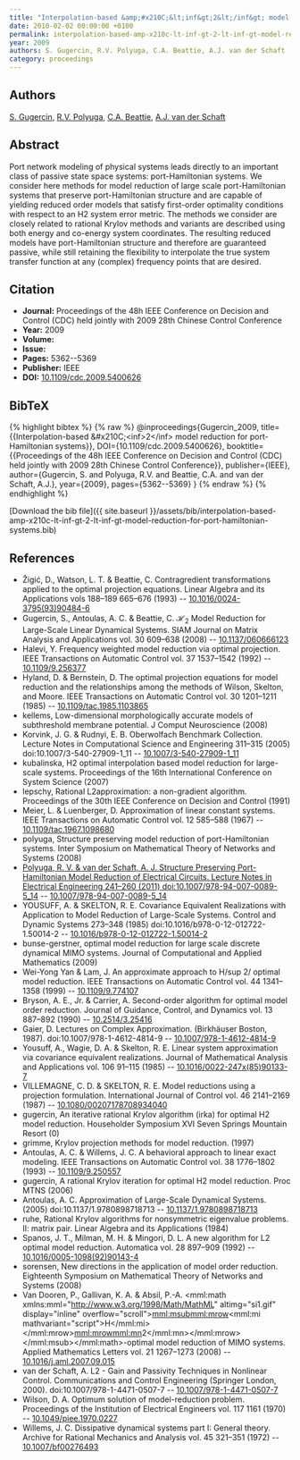 ```yaml
---
title: "Interpolation-based &amp;#x210C;&lt;inf&gt;2&lt;/inf&gt; model reduction for port-Hamiltonian systems"
date: 2010-02-02 00:00:00 +0100
permalink: interpolation-based-amp-x210c-lt-inf-gt-2-lt-inf-gt-model-reduction-for-port-hamiltonian-systems
year: 2009
authors: S. Gugercin, R.V. Polyuga, C.A. Beattie, A.J. van der Schaft
category: proceedings
---
```

 
## Authors
[S. Gugercin](authors/serkan-gugercin), [R.V. Polyuga](authors/rostyslav-v-polyuga), [C.A. Beattie](authors/christopher-beattie), [A.J. van der Schaft](authors/arjan-van-der-schaft)
 
## Abstract
Port network modeling of physical systems leads directly to an important class of passive state space systems: port-Hamiltonian systems. We consider here methods for model reduction of large scale port-Hamiltonian systems that preserve port-Hamiltonian structure and are capable of yielding reduced order models that satisfy first-order optimality conditions with respect to an H2 system error metric. The methods we consider are closely related to rational Krylov methods and variants are described using both energy and co-energy system coordinates. The resulting reduced models have port-Hamiltonian structure and therefore are guaranteed passive, while still retaining the flexibility to interpolate the true system transfer function at any (complex) frequency points that are desired.
 
## Citation
- **Journal:** Proceedings of the 48h IEEE Conference on Decision and Control (CDC) held jointly with 2009 28th Chinese Control Conference
- **Year:** 2009
- **Volume:** 
- **Issue:** 
- **Pages:** 5362--5369
- **Publisher:** IEEE
- **DOI:** [10.1109/cdc.2009.5400626](https://doi.org/10.1109/cdc.2009.5400626)
 
## BibTeX
{% highlight bibtex %}
{% raw %}
@inproceedings{Gugercin_2009,
  title={{Interpolation-based &amp;#x210C;&lt;inf&gt;2&lt;/inf&gt; model reduction for port-Hamiltonian systems}},
  DOI={10.1109/cdc.2009.5400626},
  booktitle={{Proceedings of the 48h IEEE Conference on Decision and Control (CDC) held jointly with 2009 28th Chinese Control Conference}},
  publisher={IEEE},
  author={Gugercin, S. and Polyuga, R.V. and Beattie, C.A. and van der Schaft, A.J.},
  year={2009},
  pages={5362--5369}
}
{% endraw %}
{% endhighlight %}
 
[Download the bib file]({{ site.baseurl }}/assets/bib/interpolation-based-amp-x210c-lt-inf-gt-2-lt-inf-gt-model-reduction-for-port-hamiltonian-systems.bib)
 
## References
- Žigić, D., Watson, L. T. & Beattie, C. Contragredient transformations applied to the optimal projection equations. Linear Algebra and its Applications vols 188–189 665–676 (1993) -- [10.1016/0024-3795(93)90484-6](https://doi.org/10.1016/0024-3795(93)90484-6)
- Gugercin, S., Antoulas, A. C. & Beattie, C. $\mathcal{H}_2$ Model Reduction for Large-Scale Linear Dynamical Systems. SIAM Journal on Matrix Analysis and Applications vol. 30 609–638 (2008) -- [10.1137/060666123](https://doi.org/10.1137/060666123)
- Halevi, Y. Frequency weighted model reduction via optimal projection. IEEE Transactions on Automatic Control vol. 37 1537–1542 (1992) -- [10.1109/9.256377](https://doi.org/10.1109/9.256377)
- Hyland, D. & Bernstein, D. The optimal projection equations for model reduction and the relationships among the methods of Wilson, Skelton, and Moore. IEEE Transactions on Automatic Control vol. 30 1201–1211 (1985) -- [10.1109/tac.1985.1103865](https://doi.org/10.1109/tac.1985.1103865)
- kellems, Low-dimensional morphologically accurate models of subthreshold membrane potential. J Comput Neuroscience (2008)
- Korvink, J. G. & Rudnyi, E. B. Oberwolfach Benchmark Collection. Lecture Notes in Computational Science and Engineering 311–315 (2005) doi:10.1007/3-540-27909-1_11 -- [10.1007/3-540-27909-1_11](https://doi.org/10.1007/3-540-27909-1_11)
- kubalinska, H2 optimal interpolation based model reduction for large-scale systems. Proceedings of the 16th International Conference on System Science (2007)
- lepschy, Rational L2approximation: a non-gradient algorithm. Proceedings of the 30th IEEE Conference on Decision and Control (1991)
- Meier, L. & Luenberger, D. Approximation of linear constant systems. IEEE Transactions on Automatic Control vol. 12 585–588 (1967) -- [10.1109/tac.1967.1098680](https://doi.org/10.1109/tac.1967.1098680)
- polyuga, Structure preserving model reduction of port-Hamiltonian systems. Inter Symposium on Mathematical Theory of Networks and Systems (2008)
- [Polyuga, R. V. & van der Schaft, A. J. Structure Preserving Port-Hamiltonian Model Reduction of Electrical Circuits. Lecture Notes in Electrical Engineering 241–260 (2011) doi:10.1007/978-94-007-0089-5_14](structure-preserving-port-hamiltonian-model-reduction-of-electrical-circuits) -- [10.1007/978-94-007-0089-5_14](https://doi.org/10.1007/978-94-007-0089-5_14)
- YOUSUFF, A. & SKELTON, R. E. Covariance Equivalent Realizations with Application to Model Reduction of Large-Scale Systems. Control and Dynamic Systems 273–348 (1985) doi:10.1016/b978-0-12-012722-1.50014-2 -- [10.1016/b978-0-12-012722-1.50014-2](https://doi.org/10.1016/b978-0-12-012722-1.50014-2)
- bunse-gerstner, optimal model reduction for large scale discrete dynamical MIMO systems. Journal of Computational and Applied Mathematics (2009)
- Wei-Yong Yan & Lam, J. An approximate approach to H/sup 2/ optimal model reduction. IEEE Transactions on Automatic Control vol. 44 1341–1358 (1999) -- [10.1109/9.774107](https://doi.org/10.1109/9.774107)
- Bryson, A. E., Jr. & Carrier, A. Second-order algorithm for optimal model order reduction. Journal of Guidance, Control, and Dynamics vol. 13 887–892 (1990) -- [10.2514/3.25416](https://doi.org/10.2514/3.25416)
- Gaier, D. Lectures on Complex Approximation. (Birkhäuser Boston, 1987). doi:10.1007/978-1-4612-4814-9 -- [10.1007/978-1-4612-4814-9](https://doi.org/10.1007/978-1-4612-4814-9)
- Yousuff, A., Wagie, D. A. & Skelton, R. E. Linear system approximation via covariance equivalent realizations. Journal of Mathematical Analysis and Applications vol. 106 91–115 (1985) -- [10.1016/0022-247x(85)90133-7](https://doi.org/10.1016/0022-247x(85)90133-7)
- VILLEMAGNE, C. D. & SKELTON, R. E. Model reductions using a projection formulation. International Journal of Control vol. 46 2141–2169 (1987) -- [10.1080/00207178708934040](https://doi.org/10.1080/00207178708934040)
- gugercin, An iterative rational Krylov algorithm (irka) for optimal H2 model reduction. Householder Symposium XVI Seven Springs Mountain Resort (0)
- grimme, Krylov projection methods for model reduction. (1997)
- Antoulas, A. C. & Willems, J. C. A behavioral approach to linear exact modeling. IEEE Transactions on Automatic Control vol. 38 1776–1802 (1993) -- [10.1109/9.250557](https://doi.org/10.1109/9.250557)
- gugercin, A rational Krylov iteration for optimal H2 model reduction. Proc MTNS (2006)
- Antoulas, A. C. Approximation of Large-Scale Dynamical Systems. (2005) doi:10.1137/1.9780898718713 -- [10.1137/1.9780898718713](https://doi.org/10.1137/1.9780898718713)
- ruhe, Rational Krylov algorithms for nonsymmetric eigenvalue problems. II: matrix pair. Linear Algebra and its Applications (1984)
- Spanos, J. T., Milman, M. H. & Mingori, D. L. A new algorithm for L2 optimal model reduction. Automatica vol. 28 897–909 (1992) -- [10.1016/0005-1098(92)90143-4](https://doi.org/10.1016/0005-1098(92)90143-4)
- sorensen, New directions in the application of model order reduction. Eighteenth Symposium on Mathematical Theory of Networks and Systems (2008)
- Van Dooren, P., Gallivan, K. A. & Absil, P.-A. <mml:math xmlns:mml="http://www.w3.org/1998/Math/MathML" altimg="si1.gif" display="inline" overflow="scroll"><mml:msub><mml:mrow><mml:mi mathvariant="script">H</mml:mi></mml:mrow><mml:mrow><mml:mn>2</mml:mn></mml:mrow></mml:msub></mml:math>-optimal model reduction of MIMO systems. Applied Mathematics Letters vol. 21 1267–1273 (2008) -- [10.1016/j.aml.2007.09.015](https://doi.org/10.1016/j.aml.2007.09.015)
- van der Schaft, A. L2 - Gain and Passivity Techniques in Nonlinear Control. Communications and Control Engineering (Springer London, 2000). doi:10.1007/978-1-4471-0507-7 -- [10.1007/978-1-4471-0507-7](https://doi.org/10.1007/978-1-4471-0507-7)
- Wilson, D. A. Optimum solution of model-reduction problem. Proceedings of the Institution of Electrical Engineers vol. 117 1161 (1970) -- [10.1049/piee.1970.0227](https://doi.org/10.1049/piee.1970.0227)
- Willems, J. C. Dissipative dynamical systems part I: General theory. Archive for Rational Mechanics and Analysis vol. 45 321–351 (1972) -- [10.1007/bf00276493](https://doi.org/10.1007/bf00276493)

